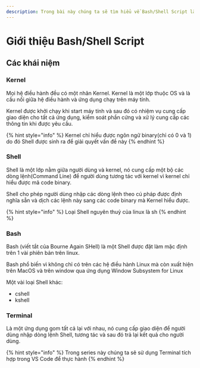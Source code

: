 ```yaml
---
description: Trong bài này chúng ta sẽ tìm hiểu về Bash/Shell Script là gì?
---
```


# Giới thiệu Bash/Shell Script

## Các khái niệm

### Kernel

Mọi hệ điều hành đều có một nhân Kernel. Kernel là một lớp thuộc OS và là cầu nối giữa hệ điều hành và ứng dụng chạy trên máy tính.&#x20;

Kernel được khởi chạy khi start máy tính và sau đó có nhiệm vụ cung cấp giao diện cho tất cả ứng dụng, kiểm soát phần cứng và xử lý cung cấp các thông tin khi được yêu cầu.

{% hint style="info" %}
Kernel chỉ hiểu được ngôn ngữ binary(chỉ có 0 và 1) do đó Shell được sinh ra để giải quyết vấn đề này
{% endhint %}

### Shell

Shell là một lớp nằm giữa người dùng và kernel, nó cung cấp một bộ các dòng lệnh(Command Line) để người dùng tương tác với kernel vì kernel chỉ hiểu được mã code binary.&#x20;

Shell cho phép người dùng nhập các dòng lệnh theo cú pháp được định nghĩa sẵn và dịch các lệnh này sang các code binary mà Kernel hiểu được.

{% hint style="info" %}
Loại Shell nguyên thuỷ của linux là sh
{% endhint %}

### Bash

Bash (viết tắt của Bourne Again SHell) là một Shell được đặt làm mặc định trên 1 vài phiên bản trên linux.

Bash phổ biến vì không chỉ có trên các hệ điều hành Linux mà còn xuất hiện trên MacOS và trên window qua ứng dụng Window Subsystem for Linux

Một vài loại Shell khác:

* cshell
* kshell&#x20;

### Terminal

Là một ứng dụng gom tất cả lại với nhau, nó cung cấp giao diện để người dùng nhập dòng lệnh Shell, tương tác và sau đó trả lại kết quả cho người dùng.

{% hint style="info" %}
Trong series này chúng ta sẽ sử dụng Terminal tích hợp trong VS Code để thực hành
{% endhint %}



